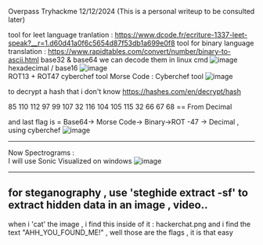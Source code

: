 Overpass Tryhackme 12/12/2024
(This is a personal writeup to be consulted later)

tool for leet language tranlation : https://www.dcode.fr/ecriture-1337-leet-speak?__r=1.d60d41a0f6c5654d87f53db1a699e0f8
tool for binary language translation : https://www.rapidtables.com/convert/number/binary-to-ascii.html
base32 & base64 we can decode them in linux cmd ![image](https://github.com/user-attachments/assets/db78f003-d9f3-4922-92a6-734f2cb10519) 
hexadecimal / base16 ![image](https://github.com/user-attachments/assets/ff62882e-c674-4be5-af94-549fc9a9926a)  
ROT13 + ROT47 cyberchef tool
Morse Code : Cyberchef tool ![image](https://github.com/user-attachments/assets/fd08564f-c0f9-416d-a1e5-e99f38da8818)  

to decrypt a hash that i don't know  https://hashes.com/en/decrypt/hash

85 110 112 97 99 107 32 116 104 105 115 32 66 67 68 == From Decimal

and last flag is = Base64-> Morse Code-> Binary->ROT -47 -> Decimal  , using cyberchef 
![image](https://github.com/user-attachments/assets/9bc48de9-afdd-4b49-ac56-20507d3ceb04)  

-----------------   
Now Spectrograms  :  
I will use Sonic Visualized on windows 
![image](https://github.com/user-attachments/assets/445d0580-70a8-4e07-9782-68f3fff57208)  

--------------  
for steganography , use 'steghide extract -sf' to extract hidden data in an image , video..
--------------
when i 'cat' the image , i find this inside of it : hackerchat.png and i find the text "AHH_YOU_FOUND_ME!" , well those are the flags , it is that easy
